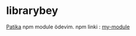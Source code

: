 # librarybey 

[Patika](https://app.patika.dev/courses/react/odev4) npm module ödevim.
npm linki : [my-module](https://www.npmjs.com/package/librarybey)
